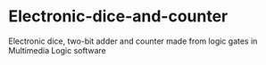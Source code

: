 # Electronic-dice-and-counter
Electronic dice, two-bit adder and counter made from logic gates in Multimedia Logic software
